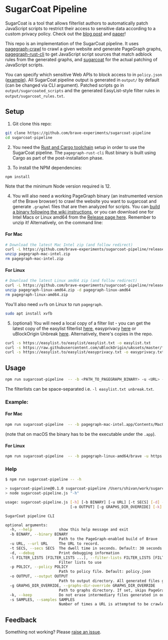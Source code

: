 # SugarCoat Pipeline

SugarCoat is a tool that allows filterlist authors to automatically patch JavaScript scripts to restrict their access to sensitive data according to a custom privacy policy. Check out the [blog post](TODO) and [paper](https://www.peteresnyder.com/static/papers/sugarcoat-ccs-2021.pdf)!

This repo is an implementation of the SugarCoat pipeline. It uses [pagegraph-crawl](https://github.com/brave-experiments/pagegraph-crawl) to crawl a given website and generate PageGraph graphs, [pagegraph-rust-cli](https://github.com/brave-experiments/pagegraph-rust/tree/main/pagegraph-cli) to get JavaScript script sources that match adblock rules from the generated graphs, and [sugarcoat](https://github.com/brave-experiments/sugarcoat) for the actual patching of JavaScript scripts. 

You can specify which sensitive Web APIs to block access to in `policy.json` ([example](https://github.com/brave-experiments/sugarcoat-pipeline/blob/main/policy.json)). All SugarCoat pipeline output is generated in `output/` by default (can be changed via CLI argument). Patched scripts go in `output/sugarcoated_scripts` and the generated EasyList-style filter rules in `output/sugarcoat_rules.txt`.

## Setup

1. Git clone this repo:

```bash
git clone https://github.com/brave-experiments/sugarcoat-pipeline
cd sugarcoat-pipeline
```

2. You need the [Rust and Cargo toolchain](https://doc.rust-lang.org/cargo/getting-started/installation.html) setup in order to use the SugarCoat pipeline. The `pagegraph-rust-cli` Rust binary is built using Cargo as part of the post-installation phase. 

3. To install the NPM dependencies:

```bash
npm install
```

Note that the minimum Node version required is 12.

4. You will also need a working PageGraph binary (an instrumented version of the Brave browser) to crawl the website you want to sugarcoat and generate `.graphml` files that are then analyzed for scripts. You can [build a binary following the wiki instructions](https://github.com/brave/brave-browser/wiki/PageGraph), or you can download one for Intel Macs or Linux amd64 from the [Release page here](https://github.com/brave-experiments/sugarcoat-pipeline/releases/latest). Remember to unzip it! Alternatively, on the command line:

#### For Mac
```bash
# Download the latest Mac Intel zip (and follow redirect)
curl -L https://github.com/brave-experiments/sugarcoat-pipeline/releases/latest/download/pagegraph-mac-intel.zip -o pagegraph-mac-intel.zip
unzip pagegraph-mac-intel.zip
rm pagegraph-mac-intel.zip
```

#### For Linux
```bash
# Download the latest Linux amd64 zip (and follow redirect)
curl -L https://github.com/brave-experiments/sugarcoat-pipeline/releases/latest/download/pagegraph-linux-amd64.zip -o pagegraph-linux-amd64.zip
unzip pagegraph-linux-amd64.zip -d pagegraph-linux-amd64
rm pagegraph-linux-amd64.zip
```

You'll also need `xvfb` on Linux to run `pagegraph`. 
```bash
sudo apt install xvfb
```

5. (optional) You will need a local copy of a filter list - you can get the latest copy of the easylist filterlist [here](https://easylist.to/easylist/easylist.txt), easyprivacy [here](https://easylist.to/easylist/easyprivacy.txt) or uBlockOrigin Unbreak [here](https://raw.githubusercontent.com/uBlockOrigin/uAssets/master/filters/unbreak.txt). Alternatively, there's copies in the repo. 

```bash
curl -s https://easylist.to/easylist/easylist.txt -o easylist.txt
curl -s https://raw.githubusercontent.com/uBlockOrigin/uAssets/master/filters/unbreak.txt -o unbreak.txt
curl -s https://easylist.to/easylist/easyprivacy.txt -o easyprivacy.txt
```

## Usage
```bash
npm run sugarcoat-pipeline  -- -b <PATH_TO_PAGEGRAPH_BINARY> -u <URL> -t <SECS_TO_RUN_PAGEGRAPH> -l <FILTERLISTS>
```
The filterlists can be space-separated i.e. `-l easylist.txt unbreak.txt`. 

### Example:

#### For Mac
```bash
npm run sugarcoat-pipeline  -- -b pagegraph-mac-intel.app/Contents/MacOS/Brave\ Browser\ Development -u https://metacritic.com  -t 5 -l easylist.txt unbreak.txt
```
(note that on macOS the binary has to be the executable under the `.app`).

#### For Linux
```bash
npm run sugarcoat-pipeline  -- -b pagegraph-linux-amd64/brave -u https://metacritic.com  -t 5 -l easylist.txt unbreak.txt easyprivacy.txt
```

### Help
```bash
$ npm run sugarcoat-pipeline -- -h

> sugarcoat-pipeline@0.1.0 sugarcoat-pipeline /Users/shivan/work/sugarcoat-experiments/sugarcoat-pipeline
> node sugarcoat-pipeline.js "-h"

usage: sugarcoat-pipeline.js [-h] [-b BINARY] [-u URL] [-t SECS] [-d] -l FILTER_LISTS [FILTER_LISTS ...] [-p POLICY]
                             [-o OUTPUT] [-g GRAPHS_DIR_OVERRIDE] [-k] [-s SAMPLES]

SugarCoat pipeline CLI

optional arguments:
  -h, --help            show this help message and exit
  -b BINARY, --binary BINARY
                        Path to the PageGraph-enabled build of Brave
  -u URL, --url URL     The URL to record.
  -t SECS, --secs SECS  The dwell time in seconds. Default: 30 seconds
  -d, --debug           Print debugging information
  -l FILTER_LISTS [FILTER_LISTS ...], --filter-lists FILTER_LISTS [FILTER_LISTS ...]
                        Filter lists to use
  -p POLICY, --policy POLICY
                        Path to policy file. Default: policy.json
  -o OUTPUT, --output OUTPUT
                        Path to output directory. All generated files go here. Default: output
  -g GRAPHS_DIR_OVERRIDE, --graphs-dir-override GRAPHS_DIR_OVERRIDE
                        Path to graphs directory. If set, skips PageGraph generation
  -k, --keep            Do not erase intermediary files generated in output for sugarcoat
  -s SAMPLES, --samples SAMPLES
                        Number of times a URL is attempted to be crawled. Default: 3
```

## Feedback

Something not working? Please [raise an issue](https://github.com/brave-experiments/sugarcoat-pipeline/issues).
